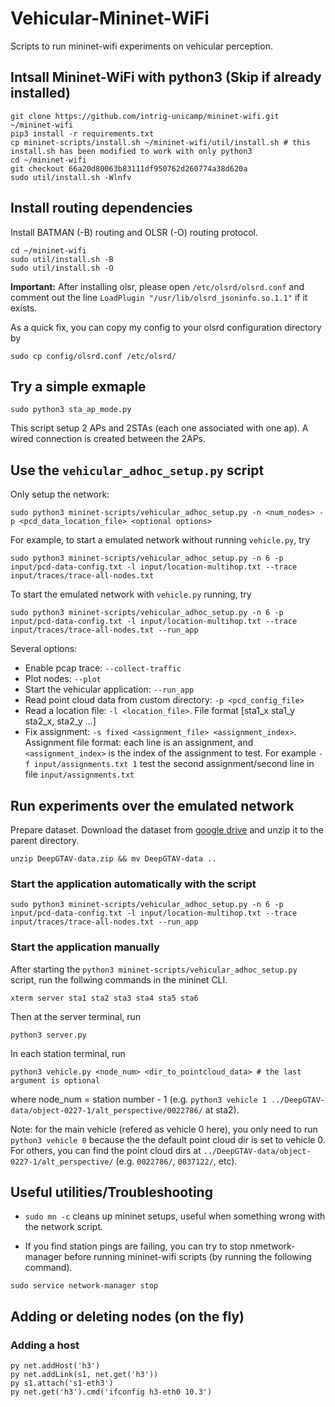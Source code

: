 # Vehicular-Mininet-WiFi
Scripts to run mininet-wifi experiments on vehicular perception.

## Intsall Mininet-WiFi with python3 (Skip if already installed)

```
git clone https://github.com/intrig-unicamp/mininet-wifi.git ~/mininet-wifi
pip3 install -r requirements.txt
cp mininet-scripts/install.sh ~/mininet-wifi/util/install.sh # this install.sh has been modified to work with only python3
cd ~/mininet-wifi
git checkout 66a20d80063b83111df950762d260774a38d620a
sudo util/install.sh -Wlnfv
```

## Install routing dependencies

Install BATMAN (-B) routing and OLSR (-O) routing protocol.

```
cd ~/mininet-wifi
sudo util/install.sh -B
sudo util/install.sh -O
```

**Important:** After installing olsr, please open `/etc/olsrd/olsrd.conf` and comment out the line `LoadPlugin "/usr/lib/olsrd_jsoninfo.so.1.1"` if it exists.

As a quick fix, you can copy my config to your olsrd configuration directory by

```
sudo cp config/olsrd.conf /etc/olsrd/
```


## Try a simple exmaple
```
sudo python3 sta_ap_mode.py
```

This script setup 2 APs and 2STAs (each one associated with one ap). A wired connection is created between the 2APs.


## Use the `vehicular_adhoc_setup.py` script

Only setup the network:

```
sudo python3 mininet-scripts/vehicular_adhoc_setup.py -n <num_nodes> -p <pcd_data_location_file> <optional options>
```

For example, to start a emulated network without running `vehicle.py`, try

```
sudo python3 mininet-scripts/vehicular_adhoc_setup.py -n 6 -p input/pcd-data-config.txt -l input/location-multihop.txt --trace input/traces/trace-all-nodes.txt
```

To start the emulated network with `vehicle.py` running, try

```
sudo python3 mininet-scripts/vehicular_adhoc_setup.py -n 6 -p input/pcd-data-config.txt -l input/location-multihop.txt --trace input/traces/trace-all-nodes.txt --run_app
```


Several options:

* Enable pcap trace: `--collect-traffic`
* Plot nodes: `--plot`
* Start the vehicular application: `--run_app`
* Read point cloud data from custom directory: `-p <pcd_config_file>`
* Read a location file: `-l <location_file>`. File format [sta1_x sta1_y sta2_x, sta2_y ...]
* Fix assignment: `-s fixed <assignment_file> <assignment_index>`. Assignment file format: each line is an assignment, and `<assignment_index>` is the index of the assignment to test. For example  `-f input/assignments.txt 1` test the second assignment/second line in file `input/assignments.txt`

## Run experiments over the emulated network

Prepare dataset. Download the dataset from [google drive](https://drive.google.com/file/d/10gjaHto7ZVGs4A2EEVmoLhfUxTDAF3Kw/view?usp=sharing) and unzip it to the parent directory. 

```
unzip DeepGTAV-data.zip && mv DeepGTAV-data ..
```

### Start the application automatically with the script

```
sudo python3 mininet-scripts/vehicular_adhoc_setup.py -n 6 -p input/pcd-data-config.txt -l input/location-multihop.txt --trace input/traces/trace-all-nodes.txt --run_app
```

### Start the application manually

After starting the `python3 mininet-scripts/vehicular_adhoc_setup.py` script, run the follwing commands in the mininet CLI.

```
xterm server sta1 sta2 sta3 sta4 sta5 sta6
```

Then at the server terminal, run
```
python3 server.py 
```

In each station terminal, run 

```
python3 vehicle.py <node_num> <dir_to_pointcloud_data> # the last argument is optional
```
where node_num = station number - 1 (e.g. `python3 vehicle 1 ../DeepGTAV-data/object-0227-1/alt_perspective/0022786/` at sta2).

Note: for the main vehicle (refered as vehicle 0 here), you only need to run `python3 vehicle 0` because the the default point cloud dir is set to vehicle 0. For others, you can find the point cloud dirs at `../DeepGTAV-data/object-0227-1/alt_perspective/` (e.g. `0022786/`, `0037122/`, etc).

## Useful utilities/Troubleshooting

- `sudo mn -c` cleans up mininet setups, useful when something wrong with the network script.

- If you find station pings are failing, you can try to stop nmetwork-manager before running mininet-wifi scripts (by running the following command).

```
sudo service network-manager stop
```

## Adding or deleting nodes (on the fly)

### Adding a host 

```
py net.addHost('h3')
py net.addLink(s1, net.get('h3'))
py s1.attach('s1-eth3')
py net.get('h3').cmd('ifconfig h3-eth0 10.3')
```